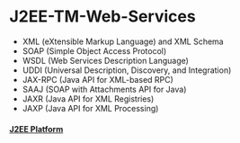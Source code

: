 # J2EE-TM-Web-Services
* XML (eXtensible Markup Language) and XML Schema
* SOAP (Simple Object Access Protocol)
* WSDL (Web Services Description Language)
* UDDI (Universal Description, Discovery, and Integration)
* JAX-RPC (Java API for XML-based RPC)
* SAAJ (SOAP with Attachments API for Java)
* JAXR (Java API for XML Registries)
* JAXP (Java API for XML Processing)

#### [J2EE Platform](https://docs.oracle.com/cd/E19159-01/819-3680/abfar/index.html)
